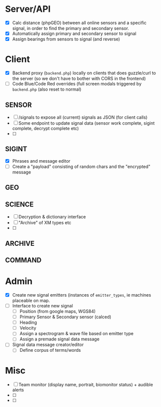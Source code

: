 # Server/API
- [x] Calc distance (phpGEO) between all online sensors and a specific signal, in order to find the primary and secondary sensor.
- [x] Automatically assign primary and secondary sensor to signal
- [x] Assign bearings from sensors to signal (and reverse)

# Client
- [X] Backend proxy (`backend.php`) locally on clients that does guzzle/curl to the server (so we don't have to bother with CORS in the frontend)
- [ ] Code Blue/Code Red overrides (full screen modals triggered by `backend.php` (also reset to normal)

## SENSOR
- [ ] /signals to expose all (current) signals as JSON (for client calls)
- [ ] Some endpoint to update signal data (sensor work complete, sigint complete, decrypt complete etc)
- [ ] 

## SIGINT
- [X] Phrases and message editor 
- [ ] Create a "payload" consisting of random chars and the "encrypted" message

## GEO

## SCIENCE
- [ ] Decryption & dictionary interface
- [ ] "Archive" of XM types etc
- [ ] 

## ARCHIVE

## COMMAND

# Admin
- [X] Create new signal emitters (instances of `emitter_types`, ie machines placeable on map.
- [ ] Interface to create new signal
  - [ ] Position (from google maps, WGS84)
  - [ ] Primary Sensor & Secondary sensor (calced)
  - [ ] Heading
  - [ ] Velocity
  - [ ] Assign a spectrogram & wave file based on emitter type
  - [ ] Assign a premade signal data message
- [ ] Signal data message creator/editor
  - [ ] Define corpus of terms/words

# Misc
- [ ] Team monitor (display name, portrait, biomonitor status) + audible alerts
- [ ] 
- [ ] 

